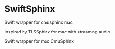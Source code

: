 
# SwiftSphinx
Swift wrapper for cmusphinx mac


Inspired by TLSSphinx for mac with streaming audio

Swift wrapper for mac CmuSphinx
